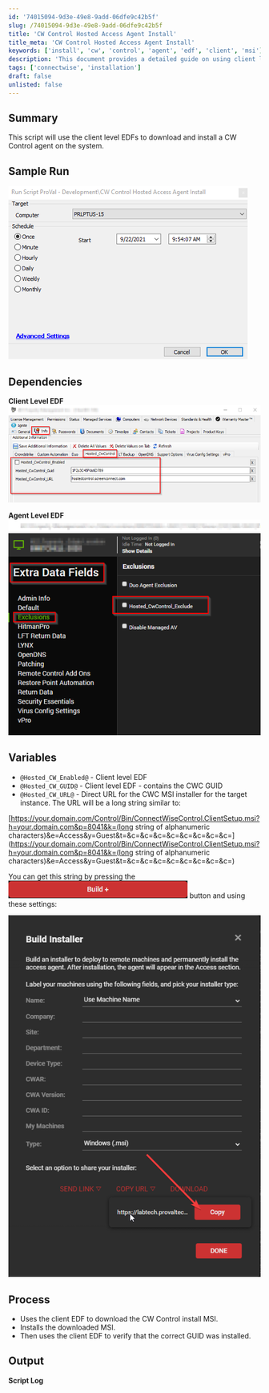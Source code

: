 ```yaml
---
id: '74015094-9d3e-49e8-9add-06dfe9c42b5f'
slug: /74015094-9d3e-49e8-9add-06dfe9c42b5f
title: 'CW Control Hosted Access Agent Install'
title_meta: 'CW Control Hosted Access Agent Install'
keywords: ['install', 'cw', 'control', 'agent', 'edf', 'client', 'msi']
description: 'This document provides a detailed guide on using client level EDFs to download and install a ConnectWise Control agent on a system. It includes sample runs, dependencies, variables, and the process involved in the installation along with logging output.'
tags: ['connectwise', 'installation']
draft: false
unlisted: false
---
```


## Summary

This script will use the client level EDFs to download and install a CW Control agent on the system.

## Sample Run

![Sample Run](../../../static/img/docs/74015094-9d3e-49e8-9add-06dfe9c42b5f/image_1.png)

## Dependencies

**Client Level EDF**  
![Client Level EDF](../../../static/img/docs/74015094-9d3e-49e8-9add-06dfe9c42b5f/image_2.png)

**Agent Level EDF**  
![Agent Level EDF](../../../static/img/docs/74015094-9d3e-49e8-9add-06dfe9c42b5f/image_3.png)

## Variables

- `@Hosted_CW_Enabled@` - Client level EDF
- `@Hosted_CW_GUID@` - Client level EDF - contains the CWC GUID
- `@Hosted_CW_URL@` - Direct URL for the CWC MSI installer for the target instance. The URL will be a long string similar to:

[https://your.domain.com/Control/Bin/ConnectWiseControl.ClientSetup.msi?h=your.domain.com&p=8041&k=(long string of alphanumeric characters)&e=Access&y=Guest&t=&c=&c=&c=&c=&c=&c=&c=&c=](https://your.domain.com/Control/Bin/ConnectWiseControl.ClientSetup.msi?h=your.domain.com&p=8041&k=(long string of alphanumeric characters)&e=Access&y=Guest&t=&c=&c=&c=&c=&c=&c=&c=&c=)

You can get this string by pressing the ![button](../../../static/img/docs/74015094-9d3e-49e8-9add-06dfe9c42b5f/image_4.png) button and using these settings:

![Settings](../../../static/img/docs/74015094-9d3e-49e8-9add-06dfe9c42b5f/image_5.png)

## Process

- Uses the client EDF to download the CW Control install MSI.
- Installs the downloaded MSI.
- Then uses the client EDF to verify that the correct GUID was installed.

## Output

**Script Log**